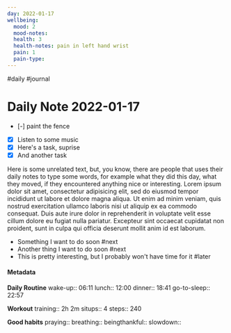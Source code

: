 ```yaml
---
day: 2022-01-17
wellbeing:
  mood: 2
  mood-notes: 
  health: 3
  health-notes: pain in left hand wrist
  pain: 1
  pain-type: 
---
```

#daily #journal
# Daily Note 2022-01-17

- [-] paint the fence
- [x] Listen to some music
- [x] Here's a task, suprise
- [x] And another task

Here is some unrelated text, but, you know, there are people that uses their daily notes to type some words, for example what they did this day, what they moved, if they encountered anything nice or interesting. Lorem ipsum dolor sit amet, consectetur adipisicing elit, sed do eiusmod tempor incididunt ut labore et dolore magna aliqua. Ut enim ad minim veniam, quis nostrud exercitation ullamco laboris nisi ut aliquip ex ea commodo consequat. Duis aute irure dolor in reprehenderit in voluptate velit esse cillum dolore eu fugiat nulla pariatur. Excepteur sint occaecat cupidatat non proident, sunt in culpa qui officia deserunt mollit anim id est laborum.

- Something I want to do soon #next
- Another thing I want to do soon #next
- This is pretty interesting, but I probably won't have time for it #later

#### Metadata

**Daily Routine**
wake-up:: 06:11
lunch:: 12:00
dinner:: 18:41
go-to-sleep:: 22:57

**Workout**
training:: 2h 2m
situps:: 4
steps:: 240

**Good habits**
praying:: 
breathing:: 
beingthankful:: 
slowdown:: 
